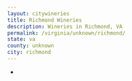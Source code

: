 ```yaml
---
layout: citywineries
title: Richmond Wineries
description: Wineries in Richmond, VA
permalink: /virginia/unknown/richmond/
state: va
county: unknown
city: richmond
---
```

-

